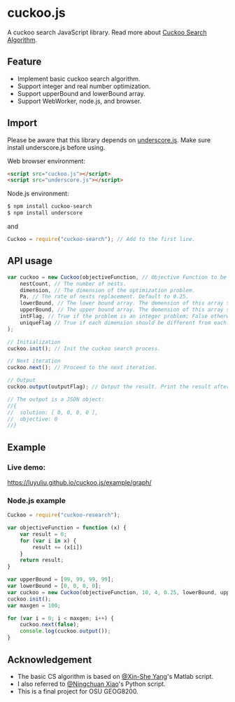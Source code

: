 # cuckoo.js

A cuckoo search JavaScript library. Read more about [Cuckoo Search Algorithm](https://ieeexplore.ieee.org/abstract/document/5393690).

## Feature
 * Implement basic cuckoo search algorithm.
 * Support integer and real number optimization.
 * Support upperBound and lowerBound array.
 * Support WebWorker, node.js, and browser.
 
## Import
Please be aware that this library depends on [underscore.js](https://underscorejs.org/). Make sure install underscore.js before using.

Web browser environment: 
```HTML
<script src="cuckoo.js"></script>
<script src="underscore.js"></script>
```

Node.js environment:
```bash
$ npm install cuckoo-search
$ npm install underscore
```
and

```js
Cuckoo = require("cuckoo-search"); // Add to the first line.
```

## API usage
```js
var cuckoo = new Cuckoo(objectiveFunction, // Objective Function to be **minimized**.
    nestCount, // The number of nests.
    dimension, // The dimension of the optimization problem.
    Pa, // The rate of nests replacement. Default to 0.25.
    lowerBound, // The lower bound array. The demension of this array should be equal to dimension.
    upperBound, // The upper bound array. The demension of this array should be equal to dimension.
    intFlag, // True if the problem is an integer problem; False otherwise.
    uniqueFlag // True if each dimension should be different from each other; False otherwise.
);

// Initialization
cuckoo.init(); // Init the cuckoo search process.

// Next iteration
cuckoo.next(); // Proceed to the next iteration.

// Output
cuckoo.output(outputFlag); // Output the result. Print the result after this iteration if outputFlag is true.

// The output is a JSON object:
//{ 
//  solution: [ 0, 0, 0, 0 ], 
//  objective: 0 
//}
```

## Example
### Live demo: 
https://luyuliu.github.io/cuckoo.js/example/graph/

### Node.js example
```js
Cuckoo = require("cuckoo-research");

var objectiveFunction = function (x) {
    var result = 0;
    for (var i in x) {
        result += (x[i])
    }
    return result;
}

var upperBound = [99, 99, 99, 99];
var lowerBound = [0, 0, 0, 0];
var cuckoo = new Cuckoo(objectiveFunction, 10, 4, 0.25, lowerBound, upperBound, true, false);
cuckoo.init();
var maxgen = 100;

for (var i = 0; i < maxgen; i++) {
    cuckoo.next(false);
    console.log(cuckoo.output());
}
```
## Acknowledgement
 * The basic CS algorithm is based on [@Xin-She Yang](https://www.mathworks.com/matlabcentral/fileexchange/29809-cuckoo-search-cs-algorithm)'s Matlab script. 
 * I also referred to [@Ningchuan Xiao](https://github.com/ncxiao)'s Python script. 
 * This is a final project for OSU GEOG8200.
